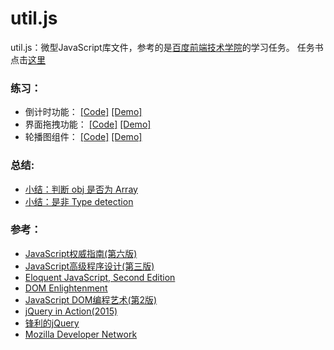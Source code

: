 util.js
==

util.js：微型JavaScript库文件，参考的是[百度前端技术学院](https://github.com/baidu-ife/ife)的学习任务。
任务书点击[这里](https://github.com/baidu-ife/ife/tree/master/2015_spring/task/task0002)

### 练习：
* 倒计时功能：    [[Code]](https://github.com/prisbre/Utilities/blob/master/js/task0002_2.js)
    [[Demo]](http://htmlpreview.github.io/?https://github.com/prisbre/Utilities/blob/master/task0002_2.html)
* 界面拖拽功能：  [[Code]](https://github.com/prisbre/Utilities/blob/master/js/task0002_5.js)
    [[Demo]](http://htmlpreview.github.io/?https://github.com/prisbre/Utilities/blob/master/task0002_5.html)
* 轮播图组件：    [[Code]](https://github.com/prisbre/Utilities/blob/master/task0002_3.html)
    [[Demo]](http://htmlpreview.github.io/?https://github.com/prisbre/Utilities/blob/master/task0002_3.html)

### 总结:
* [小结：判断 obj 是否为 Array](http://note.youdao.com/yws/public/redirect/share?id=0290e8d7d42361a6aac9052c3db26a24&type=false)
* [小结：是非 Type detection](http://note.youdao.com/yws/public/redirect/share?id=d099656127c0d4d7794e81be04708910&type=false)

### 参考：
* [JavaScript权威指南(第六版)](https://book.douban.com/subject/10549733/)
* [JavaScript高级程序设计(第三版)](https://book.douban.com/subject/10546125/)
* [Eloquent JavaScript, Second Edition](https://book.douban.com/subject/25942427/)
* [DOM Enlightenment](https://book.douban.com/subject/21347611/)
* [JavaScript DOM编程艺术(第2版)](https://book.douban.com/subject/6038371/)
* [jQuery in Action(2015)](https://book.douban.com/subject/26256670/)
* [锋利的jQuery](https://book.douban.com/subject/10792216/)
* [Mozilla Developer Network](https://developer.mozilla.org/en-US/)
